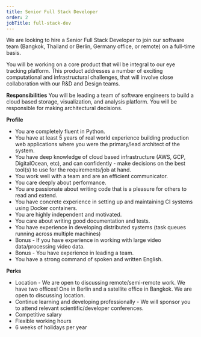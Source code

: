 ```yaml
---
title: Senior Full Stack Developer
order: 2
jobTitle: full-stack-dev
---
```


We are looking to hire a Senior Full Stack Developer to join our software team (Bangkok, Thailand or Berlin, Germany office, or remote) on a full-time basis.

You will be working on a core product that will be integral to our eye tracking platform. This product addresses a number of exciting computational and infrastructural challenges, that will involve close collaboration with our R&D and Design teams. 

**Responsibilities**
You will be leading a team of software engineers to build a cloud based storage, visualization, and analysis platform. You will be responsible for making architectural decisions. 

**Profile**
- You are completely fluent in Python.
- You have at least 5 years of real world experience building production web applications where you were the primary/lead architect of the system.
- You have deep knowledge of cloud based infrastructure (AWS, GCP, DigitalOcean, etc), and can confidently - make decisions on the best tool(s) to use for the requirements/job at hand.
- You work well with a team and are an efficient communicator.
- You care deeply about performance.
- You are passionate about writing code that is a pleasure for others to read and extend.
- You have concrete experience in setting up and maintaining CI systems using Docker containers.
- You are highly independent and motivated.
- You care about writing good documentation and tests.
- You have experience in developing distributed systems (task queues running across multiple machines)
- Bonus - If you have experience in working with large video data/processing video data.
- Bonus - You have experience in leading a team.
- You have a strong command of spoken and written English.

**Perks**
- Location - We are open to discussing remote/semi-remote work. We have two offices! One in Berlin and a satellite office in Bangkok. We are open to discussing location. 
- Continue learning and developing professionally - We will sponsor you to attend relevant scientific/developer conferences.
- Competitive salary
- Flexible working hours
- 6 weeks of holidays per year
